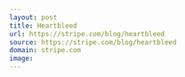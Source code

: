 ```yaml
---
layout: post
title: Heartbleed
url: https://stripe.com/blog/heartbleed
source: https://stripe.com/blog/heartbleed
domain: stripe.com
image: 
---
```


